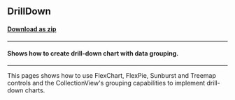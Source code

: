 ## DrillDown
#### [Download as zip](https://grapecity.github.io/DownGit/#/home?url=https://github.com/GrapeCity/ComponentOne-UWP-Samples/tree/master/C1.UWP.FlexChart/CS/DrillDown)
____
#### Shows how to create drill-down chart with data grouping.
____
This pages shows how to use FlexChart, FlexPie, Sunburst and Treemap controls and the
CollectionView's grouping capabilities to implement drill-down charts.
